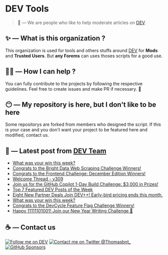 # DEV Tools

> 🔧 — We are people who like to help moderate articles on [DEV](https://dev.to).

## ✨ — What is this organization ?

This organization is used for tools and others stuffs around [DEV](https://dev.to) for **Mods** and **Trusted Users**. But __any Forems__ can uses thoses scripts for a good use.


## 💪🏼 — How I can help ?

You can fully contribute to the projects by following the respective guidelines. Feel free to create issues and make PR if necessary. 🎉

## 😶 — My repository is here, but I don't like to be here

Some repositorys are forked from members who designed the script. If this is your case and you don't want your project to be featured here and modified, contact us.

## 📝 — Latest post from [DEV Team](https://dev.to/devteam)

<!-- BLOG-POST-LIST:START -->
- [What was your win this week?](https://dev.to/devteam/what-was-your-win-this-week-5j6)
- [Congrats to the Bright Data Web Scraping Challenge Winners!](https://dev.to/devteam/congrats-to-the-bright-data-web-scraping-challenge-winners-46nf)
- [Congrats to the Frontend Challenge: December Edition Winners!](https://dev.to/devteam/congrats-to-the-frontend-challenge-december-edition-winners-2ei9)
- [Welcome Thread - v309](https://dev.to/devteam/welcome-thread-v309-1dej)
- [Join us for the GitHub Copilot 1-Day Build Challenge: $3,000 in Prizes!](https://dev.to/devteam/join-us-for-the-github-copilot-1-day-build-challenge-3000-in-prizes-3o2i)
- [Top 7 Featured DEV Posts of the Week](https://dev.to/devteam/top-7-featured-dev-posts-of-the-week-3nk5)
- [Eight New Partner Deals Join DEV++! Early-bird pricing ends this month.](https://dev.to/devteam/eight-new-partner-deals-join-dev-early-bird-pricing-ends-this-month-2h42)
- [What was your win this week?](https://dev.to/devteam/what-was-your-win-this-week-4hmk)
- [Congrats to the DevCycle Feature Flag Challenge Winners!](https://dev.to/devteam/congrats-to-the-devcycle-feature-flag-challenge-winners-2jie)
- [Happy 11111101001! Join our New Year Writing Challenge 🔮](https://dev.to/devteam/happy-11111101001-join-our-new-year-writing-challenge-43g4)
<!-- BLOG-POST-LIST:END -->


## ☕ — Contact us

[![Follow me on DEV](https://img.shields.io/badge/dev.to-%2308090A.svg?&style=for-the-badge&logo=dev.to&logoColor=white&alt=devto)](https://dev.to/thomasbnt)
[![Contact me on Twitter @Thomasbnt_](https://img.shields.io/badge/Contact%20me%20on%20Twitter-%231DA1F2.svg?&style=for-the-badge&logo=twitter&logoColor=white&alt=twitter)](https://twitter.com/messages/1142357270-1142357270?text=Hello,%20I%20contact%20you%20from%20devtotools%20&recipient_id=1142357270) [![GitHub Sponsors](https://img.shields.io/badge/Sponsor%20me-%23EA54AE.svg?&style=for-the-badge&logo=github-sponsors&logoColor=white)](https://github.com/sponsors/thomasbnt)


